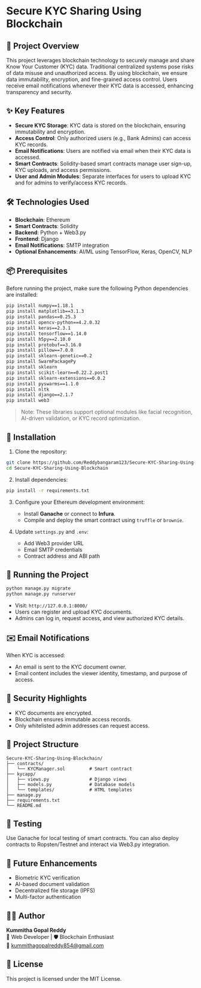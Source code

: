 
# Secure KYC Sharing Using Blockchain

## 🚀 Project Overview
This project leverages blockchain technology to securely manage and share Know Your Customer (KYC) data. Traditional centralized systems pose risks of data misuse and unauthorized access. By using blockchain, we ensure data immutability, encryption, and fine-grained access control. Users receive email notifications whenever their KYC data is accessed, enhancing transparency and security.

## ✨ Key Features
- **Secure KYC Storage**: KYC data is stored on the blockchain, ensuring immutability and encryption.
- **Access Control**: Only authorized users (e.g., Bank Admins) can access KYC records.
- **Email Notifications**: Users are notified via email when their KYC data is accessed.
- **Smart Contracts**: Solidity-based smart contracts manage user sign-up, KYC uploads, and access permissions.
- **User and Admin Modules**: Separate interfaces for users to upload KYC and for admins to verify/access KYC records.

## 🛠 Technologies Used
- **Blockchain**: Ethereum
- **Smart Contracts**: Solidity
- **Backend**: Python + Web3.py
- **Frontend**: Django
- **Email Notifications**: SMTP integration
- **Optional Enhancements**: AI/ML using TensorFlow, Keras, OpenCV, NLP

## 📦 Prerequisites

Before running the project, make sure the following Python dependencies are installed:

```bash
pip install numpy==1.18.1
pip install matplotlib==3.1.3 
pip install pandas==0.25.3 
pip install opencv-python==4.2.0.32
pip install keras==2.3.1 
pip install tensorflow==1.14.0 
pip install h5py==2.10.0 
pip install protobuf==3.16.0
pip install pillow==7.0.0
pip install sklearn-genetic==0.2
pip install SwarmPackagePy
pip install sklearn
pip install scikit-learn==0.22.2.post1
pip install sklearn-extensions==0.0.2
pip install pyswarms==1.1.0
pip install nltk
pip install django==2.1.7
pip install web3
```

> Note: These libraries support optional modules like facial recognition, AI-driven validation, or KYC record optimization.

## 🔧 Installation

1. Clone the repository:

```bash
git clone https://github.com/Reddybangaram123/Secure-KYC-Sharing-Using-Blockchain.git
cd Secure-KYC-Sharing-Using-Blockchain
```

2. Install dependencies:

```bash
pip install -r requirements.txt
```

3. Configure your Ethereum development environment:
   - Install **Ganache** or connect to **Infura**.
   - Compile and deploy the smart contract using `truffle` or `brownie`.

4. Update `settings.py` and `.env`:
   - Add Web3 provider URL
   - Email SMTP credentials
   - Contract address and ABI path

## 🚀 Running the Project

```bash
python manage.py migrate
python manage.py runserver
```

- Visit: `http://127.0.0.1:8000/`
- Users can register and upload KYC documents.
- Admins can log in, request access, and view authorized KYC details.

## ✉️ Email Notifications
When KYC is accessed:
- An email is sent to the KYC document owner.
- Email content includes the viewer identity, timestamp, and purpose of access.

## 🔐 Security Highlights
- KYC documents are encrypted.
- Blockchain ensures immutable access records.
- Only whitelisted admin addresses can request access.

## 📁 Project Structure
```
Secure-KYC-Sharing-Using-Blockchain/
├── contracts/
│   └── KYCManager.sol         # Smart contract
├── kycapp/
│   ├── views.py               # Django views
│   ├── models.py              # Database models
│   └── templates/             # HTML templates
├── manage.py
├── requirements.txt
└── README.md
```

## 🧪 Testing
Use Ganache for local testing of smart contracts. You can also deploy contracts to Ropsten/Testnet and interact via Web3.py integration.

## 🧠 Future Enhancements
- Biometric KYC verification
- AI-based document validation
- Decentralized file storage (IPFS)
- Multi-factor authentication



## 👨‍💻 Author

**Kummitha Gopal Reddy**  
💼 Web Developer | 🛡️ Blockchain Enthusiast  
📧 [kummithagopalreddy854@gmail.com](mailto:kummithagopalreddy854@gmail.com)

## 📜 License
This project is licensed under the MIT License.
